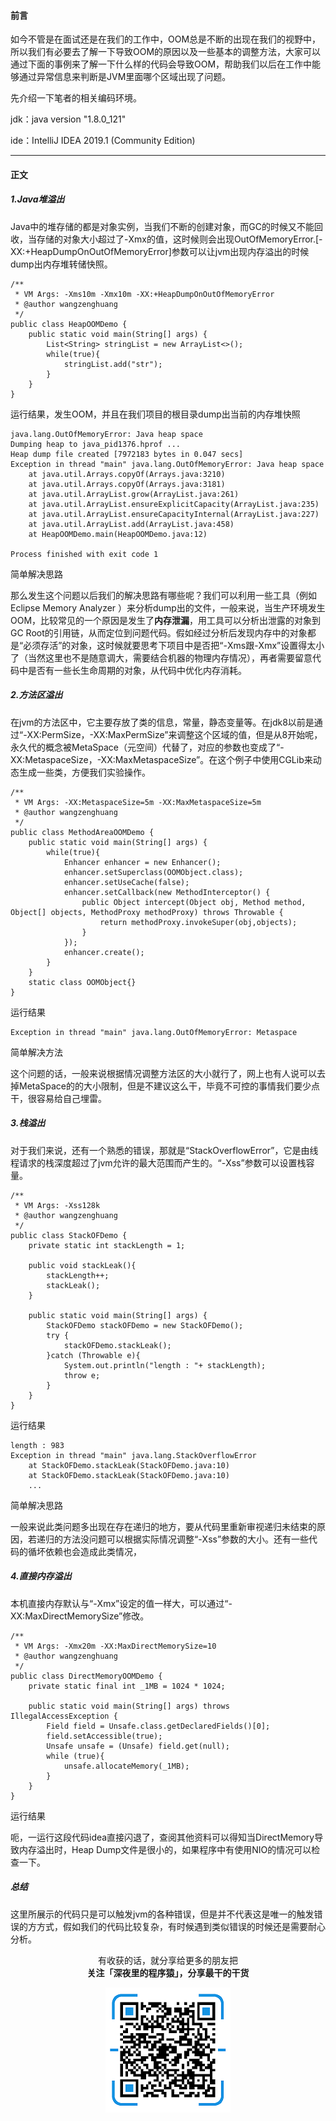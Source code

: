 #### 前言

如今不管是在面试还是在我们的工作中，OOM总是不断的出现在我们的视野中，所以我们有必要去了解一下导致OOM的原因以及一些基本的调整方法，大家可以通过下面的事例来了解一下什么样的代码会导致OOM，帮助我们以后在工作中能够通过异常信息来判断是JVM里面哪个区域出现了问题。

先介绍一下笔者的相关编码环境。

jdk：java version "1.8.0_121"

ide：IntelliJ IDEA 2019.1 (Community Edition)

---

#### 正文 

##### 1.Java堆溢出

Java中的堆存储的都是对象实例，当我们不断的创建对象，而GC的时候又不能回收，当存储的对象大小超过了-Xmx的值，这时候则会出现OutOfMemoryError.[-XX:+HeapDumpOnOutOfMemoryError]参数可以让jvm出现内存溢出的时候dump出内存堆转储快照。

```
/**
 * VM Args: -Xms10m -Xmx10m -XX:+HeapDumpOnOutOfMemoryError
 * @author wangzenghuang
 */
public class HeapOOMDemo {
    public static void main(String[] args) {
        List<String> stringList = new ArrayList<>();
        while(true){
            stringList.add("str");
        }
    }
}

```

运行结果，发生OOM，并且在我们项目的根目录dump出当前的内存堆快照

```
java.lang.OutOfMemoryError: Java heap space
Dumping heap to java_pid1376.hprof ...
Heap dump file created [7972183 bytes in 0.047 secs]
Exception in thread "main" java.lang.OutOfMemoryError: Java heap space
	at java.util.Arrays.copyOf(Arrays.java:3210)
	at java.util.Arrays.copyOf(Arrays.java:3181)
	at java.util.ArrayList.grow(ArrayList.java:261)
	at java.util.ArrayList.ensureExplicitCapacity(ArrayList.java:235)
	at java.util.ArrayList.ensureCapacityInternal(ArrayList.java:227)
	at java.util.ArrayList.add(ArrayList.java:458)
	at HeapOOMDemo.main(HeapOOMDemo.java:12)

Process finished with exit code 1
```

简单解决思路

那么发生这个问题以后我们的解决思路有哪些呢？我们可以利用一些工具（例如Eclipse Memory Analyzer
）来分析dump出的文件，一般来说，当生产环境发生OOM，比较常见的一个原因是发生了**内存泄漏**，用工具可以分析出泄露的对象到GC Root的引用链，从而定位到问题代码。假如经过分析后发现内存中的对象都是“必须存活”的对象，这时候就要思考下项目中是否把“-Xms跟-Xmx”设置得太小了（当然这里也不是随意调大，需要结合机器的物理内存情况），再者需要留意代码中是否有一些长生命周期的对象，从代码中优化内存消耗。

##### 2.方法区溢出

在jvm的方法区中，它主要存放了类的信息，常量，静态变量等。在jdk8以前是通过“-XX:PermSize，-XX:MaxPermSize”来调整这个区域的值，但是从8开始呢，永久代的概念被MetaSpace（元空间）代替了，对应的参数也变成了“-XX:MetaspaceSize，-XX:MaxMetaspaceSize”。在这个例子中使用CGLib来动态生成一些类，方便我们实验操作。

```
/**
 * VM Args: -XX:MetaspaceSize=5m -XX:MaxMetaspaceSize=5m
 * @author wangzenghuang
 */
public class MethodAreaOOMDemo {
    public static void main(String[] args) {
        while(true){
            Enhancer enhancer = new Enhancer();
            enhancer.setSuperclass(OOMObject.class);
            enhancer.setUseCache(false);
            enhancer.setCallback(new MethodInterceptor() {
                public Object intercept(Object obj, Method method, Object[] objects, MethodProxy methodProxy) throws Throwable {
                    return methodProxy.invokeSuper(obj,objects);
                }
            });
            enhancer.create();
        }
    }
    static class OOMObject{}
}
```

运行结果

```
Exception in thread "main" java.lang.OutOfMemoryError: Metaspace
```

简单解决方法

这个问题的话，一般来说根据情况调整方法区的大小就行了，网上也有人说可以去掉MetaSpace的的大小限制，但是不建议这么干，毕竟不可控的事情我们要少点干，很容易给自己埋雷。


##### 3.栈溢出

对于我们来说，还有一个熟悉的错误，那就是“StackOverflowError”，它是由线程请求的栈深度超过了jvm允许的最大范围而产生的。“-Xss”参数可以设置栈容量。


```
/**
 * VM Args: -Xss128k
 * @author wangzenghuang
 */
public class StackOFDemo {
    private static int stackLength = 1;

    public void stackLeak(){
        stackLength++;
        stackLeak();
    }

    public static void main(String[] args) {
        StackOFDemo stackOFDemo = new StackOFDemo();
        try {
            stackOFDemo.stackLeak();
        }catch (Throwable e){
            System.out.println("length : "+ stackLength);
            throw e;
        }
    }
}
```

运行结果

```
length : 983
Exception in thread "main" java.lang.StackOverflowError
	at StackOFDemo.stackLeak(StackOFDemo.java:10)
	at StackOFDemo.stackLeak(StackOFDemo.java:10)
    ...
```

简单解决思路

一般来说此类问题多出现在存在递归的地方，要从代码里重新审视递归未结束的原因，若递归的方法没问题可以根据实际情况调整“-Xss”参数的大小。还有一些代码的循坏依赖也会造成此类情况，

##### 4.直接内存溢出

本机直接内存默认与“-Xmx”设定的值一样大，可以通过“-XX:MaxDirectMemorySize”修改。

```
/**
 * VM Args: -Xmx20m -XX:MaxDirectMemorySize=10
 * @author wangzenghuang
 */
public class DirectMemoryOOMDemo {
    private static final int _1MB = 1024 * 1024;

    public static void main(String[] args) throws IllegalAccessException {
        Field field = Unsafe.class.getDeclaredFields()[0];
        field.setAccessible(true);
        Unsafe unsafe = (Unsafe) field.get(null);
        while (true){
            unsafe.allocateMemory(_1MB);
        }
    }
}

```

运行结果

呃，一运行这段代码idea直接闪退了，查阅其他资料可以得知当DirectMemory导致内存溢出时，Heap Dump文件是很小的，如果程序中有使用NIO的情况可以检查一下。

##### 总结 


这里所展示的代码只是可以触发jvm的各种错误，但是并不代表这是唯一的触发错误的方方式，假如我们的代码比较复杂，有时候遇到类似错误的时候还是需要耐心分析。

<p align="center">
有收获的话，就分享给更多的朋友把<br/>
<b>关注「深夜里的程序猿」，分享最干的干货</b>
</p>
<p align="center">
<img src="/resource/qrcode.png" alt="Sample"  width="200" height="200">
</p>

